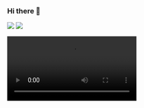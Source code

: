 ### Hi there 👋

<!--
**umang39/umang39** is a ✨ _special_ ✨ repository because its `README.md` (this file) appears on your GitHub profile.

Here are some ideas to get you started:

- 🔭 I’m currently working on ...
- 🌱 I’m currently learning ...
- 👯 I’m looking to collaborate on ...
- 🤔 I’m looking for help with ...
- 💬 Ask me about ...
- 📫 How to reach me: ...
- 😄 Pronouns: ...
- ⚡ Fun fact: ...
-->

<img  src="https://github-readme-stats.vercel.app/api?username=umang39&show_icons=true&theme=material-palenight" />

<img src="https://github-readme-stats.vercel.app/api/top-langs?username=umang39&theme=material-palenight&hide_langs_below=1" />

<video src="https://media.giphy.com/media/3oz8xSjBmD1ZyELqW4/giphy.gif"></video>
